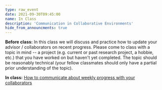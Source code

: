 ```yaml
---
type: raw_event
date: 2021-09-30T09:45:00
name: In Class
description: 'Communication in Collaborative Environments'
hide_from_announcments: true
---
```


**Before class:** In this class we will discuss and practice how to update your advisor / collaborators on recent progress. Please come to class with a topic in mind -- a project (e.g. current or past research project, a hobbie, etc.) that you have worked on but haven't yet completed. The topic should be reasonably technical (your fellow classmates should only have a partial prior understanding of the topic).

**In class:** [How to communicate about weekly progress with your collaborators](/harvard-cs290/materials/communication-in-collaborative-environments)
